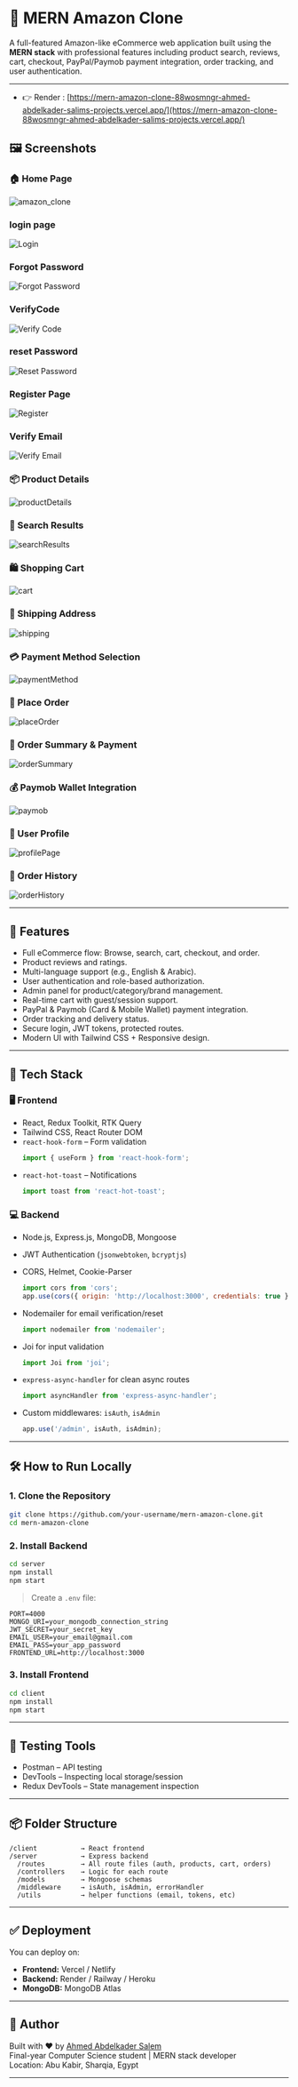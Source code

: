 # 🛒 MERN Amazon Clone

A full-featured Amazon-like eCommerce web application built using the **MERN stack** with professional features including product search, reviews, cart, checkout, PayPal/Paymob payment integration, order tracking, and user authentication.

---


- 👉 Render : [https://mern-amazon-clone-88wosmngr-ahmed-abdelkader-salims-projects.vercel.app/](https://mern-amazon-clone-88wosmngr-ahmed-abdelkader-salims-projects.vercel.app/)

## 🖼️ Screenshots

### 🏠 Home Page

![amazon_clone](/frontend/public/images/homePage.png)

### login page

![Login](/frontend/public/images/sign.png)

### Forgot Password

![Forgot Password](/frontend/public/images/forgot.png)

### VerifyCode

![Verify Code](/frontend/public/images/verifyCode.png)

### reset Password

![Reset Password](/frontend/public/images/reset.png)

### Register Page

![Register](/frontend/public/images/signUp.png)

### Verify Email

![Verify Email](/frontend/public/images/verifyEm.png)

### 📦 Product Details

![productDetails](/frontend/public/images/detail.png)

### 🔎 Search Results

![searchResults](/frontend/public/images/search.png)

### 🛍️ Shopping Cart

![cart](/frontend/public/images/cart.png)

### 🚚 Shipping Address

![shipping](/frontend/public/images/ship.png)

### 💳 Payment Method Selection

![paymentMethod](/frontend/public/images/paymt.png)

### 🧾 Place Order

![placeOrder](/frontend/public/images/place.png)

### 📄 Order Summary & Payment

![orderSummary](/frontend/public/images/summary.png)

### 💰 Paymob Wallet Integration

![paymob](/frontend/public/images/payment.png)

### 👤 User Profile

![profilePage](/frontend/public/images/profilePage.png)

### 📜 Order History

![orderHistory](/frontend/public/images/order.png)

---

## 🚀 Features

- Full eCommerce flow: Browse, search, cart, checkout, and order.
- Product reviews and ratings.
- Multi-language support (e.g., English & Arabic).
- User authentication and role-based authorization.
- Admin panel for product/category/brand management.
- Real-time cart with guest/session support.
- PayPal & Paymob (Card & Mobile Wallet) payment integration.
- Order tracking and delivery status.
- Secure login, JWT tokens, protected routes.
- Modern UI with Tailwind CSS + Responsive design.

---

## 🧰 Tech Stack

### 🖥️ Frontend

- React, Redux Toolkit, RTK Query
- Tailwind CSS, React Router DOM
- `react-hook-form` – Form validation
  ```js
  import { useForm } from 'react-hook-form';
  ```
- `react-hot-toast` – Notifications
  ```js
  import toast from 'react-hot-toast';
  ```

### 💻 Backend

- Node.js, Express.js, MongoDB, Mongoose
- JWT Authentication (`jsonwebtoken`, `bcryptjs`)
- CORS, Helmet, Cookie-Parser

  ```js
  import cors from 'cors';
  app.use(cors({ origin: 'http://localhost:3000', credentials: true }));
  ```

- Nodemailer for email verification/reset

  ```js
  import nodemailer from 'nodemailer';
  ```

- Joi for input validation

  ```js
  import Joi from 'joi';
  ```

- `express-async-handler` for clean async routes

  ```js
  import asyncHandler from 'express-async-handler';
  ```

- Custom middlewares: `isAuth`, `isAdmin`
  ```js
  app.use('/admin', isAuth, isAdmin);
  ```

---

## 🛠️ How to Run Locally

### 1. Clone the Repository

```bash
git clone https://github.com/your-username/mern-amazon-clone.git
cd mern-amazon-clone
```

### 2. Install Backend

```bash
cd server
npm install
npm start
```

> Create a `.env` file:

```env
PORT=4000
MONGO_URI=your_mongodb_connection_string
JWT_SECRET=your_secret_key
EMAIL_USER=your_email@gmail.com
EMAIL_PASS=your_app_password
FRONTEND_URL=http://localhost:3000
```

### 3. Install Frontend

```bash
cd client
npm install
npm start
```

---

## 🧪 Testing Tools

- Postman – API testing
- DevTools – Inspecting local storage/session
- Redux DevTools – State management inspection

---

## 📦 Folder Structure

```
/client           → React frontend
/server           → Express backend
  /routes         → All route files (auth, products, cart, orders)
  /controllers    → Logic for each route
  /models         → Mongoose schemas
  /middleware     → isAuth, isAdmin, errorHandler
  /utils          → helper functions (email, tokens, etc)
```

---

## ✅ Deployment

You can deploy on:

- **Frontend:** Vercel / Netlify
- **Backend:** Render / Railway / Heroku
- **MongoDB:** MongoDB Atlas

---

## 🙌 Author

Built with ❤️ by [Ahmed Abdelkader Salem](https://github.com/Ahmed-abdelkader-salim)  
Final-year Computer Science student | MERN stack developer  
Location: Abu Kabir, Sharqia, Egypt

---
